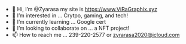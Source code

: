 - 👋 Hi, I’m @Zyarasa my site is https://www.ViRaGraphix.xyz
- 👀 I’m interested in ... Crytpo, gaming, and tech!
- 🌱 I’m currently learning ... Google cert
- 💞️ I’m looking to collaborate on ... a NFT project!
- 📫 How to reach me ... 239-220-2577 or zyrarasa2020@icloud.com

<!---
Zyarasa/Zyarasa is a ✨ special ✨ repository because its `README.md` (this file) appears on your GitHub profile.
You can click the Preview link to take a look at your changes.
--->
